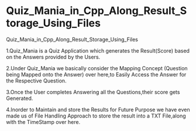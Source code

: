 # Quiz_Mania_in_Cpp_Along_Result_Storage_Using_Files
Quiz_Mania_in_Cpp_Along_Result_Storage_Using_Files

1.Quiz_Mania is a Quiz Application which generates the Result(Score) based on the Answers provided by the Users.

2.Under Quiz_Mania we basically consider the Mapping Concept (Question being Mapped onto the Answer) over here,to Easily Access the Answer for the Respective Question.

3.Once the User completes Answering all the Questions,their score gets Generated.

4.Inorder to Maintain and store the Results for Future Purpose we have even made us of File Handling Approach to store the result into a TXT File,along with the  TimeStamp over here.
